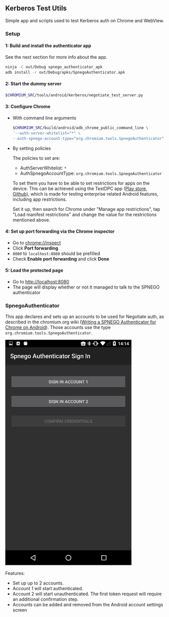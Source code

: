 ## Kerberos Test Utils

Simple app and scripts used to test Kerberos auth on Chrome and WebView.


### Setup

#### 1: Build and install the authenticator app

See the next section for more info about the app.

```sh
ninja -C out/Debug spnego_authenticator_apk
adb install -r out/Debug/apks/SpnegoAuthenticator.apk
```

#### 2: Start the dummy server

```sh
$CHROMIUM_SRC/tools/android/kerberos/negotiate_test_server.py
```

#### 3: Configure Chrome

 -  With command line arguments

    ```sh
    $CHROMIUM_SRC/build/android/adb_chrome_public_command_line \
    '--auth-server-whitelist="*" \
    --auth-spnego-account-type="org.chromium.tools.SpnegoAuthenticator"'
    ```

 -  By setting policies

    The policies to set are:

     *   AuthServerWhitelist: `*`
     *   AuthSpnegoAccountType: `org.chromium.tools.SpnegoAuthenticator`

    To set them you have to be able to set restrictions for apps on the device.
    This can be achieved using the TestDPC app ([Play store][testdpc-play],
    [Github][testdpc-gh]), which is made for testing enterprise related Android
    features, including app restrictions.

    Set it up, then search for Chrome under "Manage app restrictions", tap
    "Load manifest restrictions" and change the value for the restrictions
    mentioned above.

#### 4: Set up port forwarding via the Chrome inspector

 -  Go to <chrome://inspect>
 -  Click **Port forwarding**
 -  `8080` to `localhost:8080` should be prefilled
 -  Check **Enable port forwarding** and click **Done**

#### 5: Load the protected page

 -  Go to <http://localhost:8080>
 -  The page will display whether or not it managed to talk to the SPNEGO
    authenticator


### SpnegoAuthenticator

This app declares and sets up an accounts to be used for Negotiate auth, as
described in the chromium.org wiki
([Writing a SPNEGO Authenticator for Chrome on Android][crwiki]).
Those accounts use the type `org.chromium.tools.SpnegoAuthenticator`.

![Account administration activity preview][screenshot]

Features:

 -  Set up up to 2 accounts.
 -  Account 1 will start authenticated.
 -  Account 2 will start unauthenticated. The first token request will require
    an additional confirmation step.
 -  Accounts can be added and removed from the Android account settings screen

[testdpc-play]: https://play.google.com/store/apps/details?id=com.sample.android.testdpc
[testdpc-gh]: https://github.com/googlesamples/android-testdpc
[crwiki]:https://sites.google.com/a/chromium.org/dev/developers/design-documents/http-authentication/writing-a-spnego-authenticator-for-chrome-on-android
[screenshot]:SpnegoAuthenticator/preview.png
